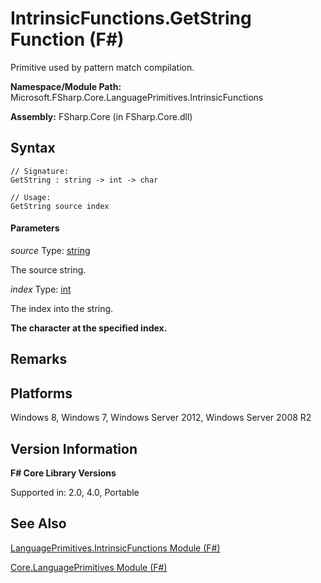 # IntrinsicFunctions.GetString Function (F#)

Primitive used by pattern match compilation.

**Namespace/Module Path:** Microsoft.FSharp.Core.LanguagePrimitives.IntrinsicFunctions

**Assembly:** FSharp.Core (in FSharp.Core.dll)


## Syntax

```
// Signature:
GetString : string -> int -> char

// Usage:
GetString source index
```

#### Parameters
*source*
Type: [string](http://msdn.microsoft.com/en-us/library/12b97856-ec80-4f70-a018-afb0753f755a)


The source string.


*index*
Type: [int](http://msdn.microsoft.com/en-us/library/025d5455-3622-4ea5-9573-3ecbd4ee1375)


The index into the string.



**The character at the specified index.**
## Remarks

## Platforms
Windows 8, Windows 7, Windows Server 2012, Windows Server 2008 R2


## Version Information
**F# Core Library Versions**

Supported in: 2.0, 4.0, Portable




## See Also
[LanguagePrimitives.IntrinsicFunctions Module &#40;F&#35;&#41;](LanguagePrimitives.IntrinsicFunctions+Module+%28FSharp%29.md)

[Core.LanguagePrimitives Module &#40;F&#35;&#41;](Core.LanguagePrimitives+Module+%28FSharp%29.md)

